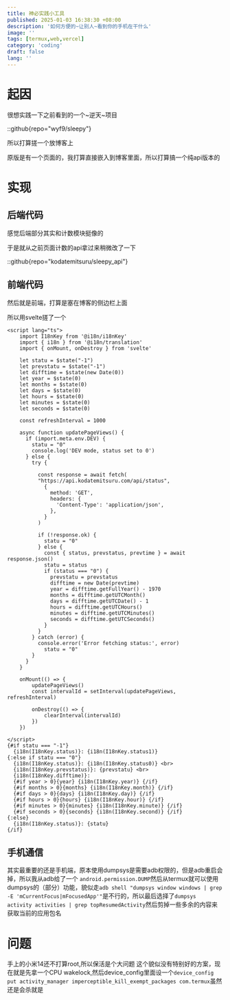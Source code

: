 ```yaml
---
title: 神必实践小工具
published: 2025-01-03 16:38:30 +08:00
description: '如何方便的~让别人~看到你的手机在干什么'
image: ''
tags: [termux,web,vercel]
category: 'coding'
draft: false 
lang: ''
---
```


# 起因

很想实践一下之前看到的一个~逆天~项目

::github{repo="wyf9/sleepy"}

所以打算搓一个放博客上

原版是有一个页面的，我打算直接嵌入到博客里面，所以打算搞一个纯api版本的

# 实现

## 后端代码

感觉后端部分其实和计数模块挺像的

于是就从之前页面计数的api拿过来稍微改了一下

::github{repo="kodatemitsuru/sleepy_api"}

## 前端代码

然后就是前端，打算是塞在博客的侧边栏上面

所以用svelte搓了一个

```svelte
<script lang="ts">
    import I18nKey from '@i18n/i18nKey'
    import { i18n } from '@i18n/translation'
    import { onMount, onDestroy } from 'svelte'
  
    let statu = $state("-1")
    let prevstatu = $state("-1")
    let difftime = $state(new Date(0))
    let year = $state(0)
    let months = $state(0)
    let days = $state(0)
    let hours = $state(0)
    let minutes = $state(0)
    let seconds = $state(0)

    const refreshInterval = 1000
  
    async function updatePageViews() {
      if (import.meta.env.DEV) {
        statu = "0"
        console.log('DEV mode, status set to 0')
      } else {
        try {

          const response = await fetch(
          "https://api.kodatemitsuru.com/api/status",
            {
              method: 'GET',
              headers: {
                'Content-Type': 'application/json',
              },
            }
          )
  
          if (!response.ok) {
            statu = "0"
          } else {
            const { status, prevstatus, prevtime } = await response.json()
            statu = status
            if (status === "0") {
              prevstatu = prevstatus
              difftime = new Date(prevtime)
              year = difftime.getFullYear() - 1970
              months = difftime.getUTCMonth()
              days = difftime.getUTCDate() - 1
              hours = difftime.getUTCHours()
              minutes = difftime.getUTCMinutes()
              seconds = difftime.getUTCSeconds()
            }
          }
        } catch (error) {
          console.error('Error fetching status:', error)
            statu = "0"
        }
      }
    }
  
    onMount(() => {
        updatePageViews()
        const intervalId = setInterval(updatePageViews, refreshInterval)

        onDestroy(() => {
            clearInterval(intervalId)
        })
    })

</script>
{#if statu === "-1"}
  {i18n(I18nKey.status)}: {i18n(I18nKey.status1)}
{:else if statu === "0"}
  {i18n(I18nKey.status)}: {i18n(I18nKey.status0)} <br>
  {i18n(I18nKey.prevstatus)}: {prevstatu} <br>
  {i18n(I18nKey.difftime)}: 
  {#if year > 0}{year} {i18n(I18nKey.year)} {/if}
  {#if months > 0}{months} {i18n(I18nKey.month)} {/if}
  {#if days > 0}{days} {i18n(I18nKey.day)} {/if}
  {#if hours > 0}{hours} {i18n(I18nKey.hour)} {/if}
  {#if minutes > 0}{minutes} {i18n(I18nKey.minute)} {/if}
  {#if seconds > 0}{seconds} {i18n(I18nKey.second)} {/if}
{:else}
  {i18n(I18nKey.status)}: {statu}
{/if}
```

## 手机通信

其实最重要的还是手机端，原本使用dumpsys是需要adb权限的，但是adb重启会掉，所以我从adb给了一个 `android.permission.DUMP`然后从termux就可以使用dumpsys的（部分）功能，貌似走`adb shell "dumpsys window windows | grep -E 'mCurrentFocus|mFocusedApp'"`是不行的，所以最后选择了`dumpsys activity activities | grep topResumedActivity`然后剪掉一些多余的内容来获取当前的应用包名

# 问题

手上的小米14还不打算root,所以保活是个大问题
这个貌似没有特别好的方案，现在就是先拿一个CPU wakelock,然后device_config里面设一个`device_config put activity_manager imperceptible_kill_exempt_packages com.termux`虽然还是会杀就是

